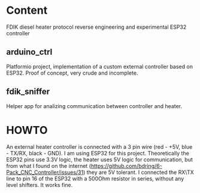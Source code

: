 # Content
FDIK diesel heater protocol reverse engineering and experimental ESP32 controller

## arduino_ctrl
Platformio project, implementation of a custom external controller based on ESP32. Proof of concept, very crude and incomplete.

## fdik_sniffer
Helper app for analizing communication between controller and heater.

# HOWTO
An external heater controller is connected with a 3 pin wire (red - +5V, blue - TX/RX, black - GND). I am using ESP32 for this project. Theoretically the ESP32 pins use 3.3V logic, the heater uses 5V logic for communication, but from what I found on the internet (https://github.com/bdring/6-Pack_CNC_Controller/issues/31) they are 5V tolerant. I connected the RX\TX line to pin 16 of the ESP32 with a 500Ohm resistor in series, without any level shifters. It works fine.
